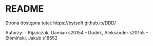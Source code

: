 # README

Strona dostępna tutaj:
https://bytsoft.github.io/DDD/


Autorzy:
    - Kijańczuk, Damian s20154
    - Dudek, Aleksander s20155
    - Słomiński, Jakub s18552
